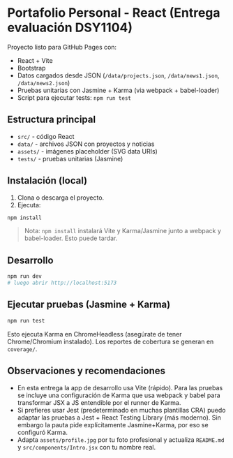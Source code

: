 # Portafolio Personal - React (Entrega evaluación DSY1104)

Proyecto listo para GitHub Pages con:
- React + Vite
- Bootstrap
- Datos cargados desde JSON (`/data/projects.json`, `/data/news1.json`, `/data/news2.json`)
- Pruebas unitarias con Jasmine + Karma (via webpack + babel-loader)
- Script para ejecutar tests: `npm run test`

## Estructura principal
- `src/` - código React
- `data/` - archivos JSON con proyectos y noticias
- `assets/` - imágenes placeholder (SVG data URIs)
- `tests/` - pruebas unitarias (Jasmine)

## Instalación (local)
1. Clona o descarga el proyecto.
2. Ejecuta:
```bash
npm install
```
> Nota: `npm install` instalará Vite y Karma/Jasmine junto a webpack y babel-loader. Esto puede tardar.

## Desarrollo
```bash
npm run dev
# luego abrir http://localhost:5173
```

## Ejecutar pruebas (Jasmine + Karma)
```bash
npm run test
```
Esto ejecuta Karma en ChromeHeadless (asegúrate de tener Chrome/Chromium instalado). Los reportes de cobertura se generan en `coverage/`.

## Observaciones y recomendaciones
- En esta entrega la app de desarrollo usa Vite (rápido). Para las pruebas se incluye una configuración de Karma que usa webpack y babel para transformar JSX a JS entendible por el runner de Karma.
- Si prefieres usar Jest (predeterminado en muchas plantillas CRA) puedo adaptar las pruebas a Jest + React Testing Library (más moderno). Sin embargo la pauta pide explícitamente Jasmine+Karma, por eso se configuró Karma.
- Adapta `assets/profile.jpg` por tu foto profesional y actualiza `README.md` y `src/components/Intro.jsx` con tu nombre real.
